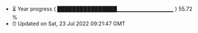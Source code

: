 - ⏳ Year progress { ████████████████▁▁▁▁▁▁▁▁▁▁▁▁▁▁ } 55.72 %
- ⏰ Updated on Sat, 23 Jul 2022 09:21:47 GMT

